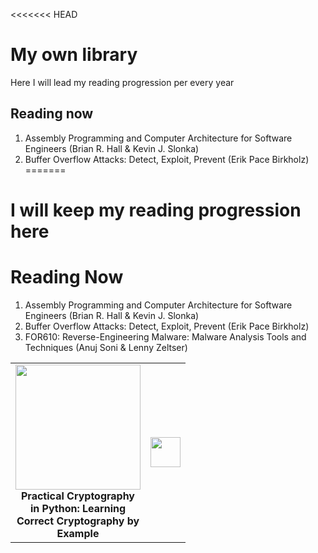 <<<<<<< HEAD
# My own library
Here I will lead my reading progression per every year

## Reading now

1. Assembly Programming and Computer Architecture for Software Engineers (Brian R. Hall & Kevin J. Slonka)
2. Buffer Overflow Attacks: Detect, Exploit, Prevent (Erik Pace Birkholz)
=======
# I will keep my reading progression here

# Reading Now

1. Assembly Programming and Computer Architecture for Software Engineers (Brian R. Hall & Kevin J. Slonka)
2. Buffer Overflow Attacks: Detect, Exploit, Prevent (Erik Pace Birkholz)
3. FOR610: Reverse-Engineering Malware: Malware Analysis Tools and Techniques (Anuj Soni & Lenny Zeltser)

<table>
  <tr>
      <td align="center" width="200">
        <a href="https://www.amazon.com/Practical-Cryptography-Python-Learning-Correct/dp/1484248996">
          <img  src="https://raw.githubusercontent.com/YWxtYXoK/MyOwnLibrary/main/resources/PracticalCrypto.svg" width="200" height="200" />
        </a>
      <b>Practical Cryptography in Python: Learning Correct Cryptography by Example</b>
      </td>
      <td>
        <a href="https://www.amazon.com/Practical-Cryptography-Python-Learning-Correct/dp/1484248996">
          <img  src="https://raw.githubusercontent.com/YWxtYXoK/MyOwnLibrary/main/resources/PracticalCrypto.svg" width="48" height="48" />
        </a>
      </td>
  </tr>
</table>  
